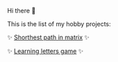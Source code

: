 Hi there 👋

This is the list of my hobby projects:

✨ [Shorthest path in matrix](https://bhodzic.github.io/shortest-path/) ✨ 

✨ [Learning letters game](https://bhodzic.github.io/learning-letters/) ✨  
